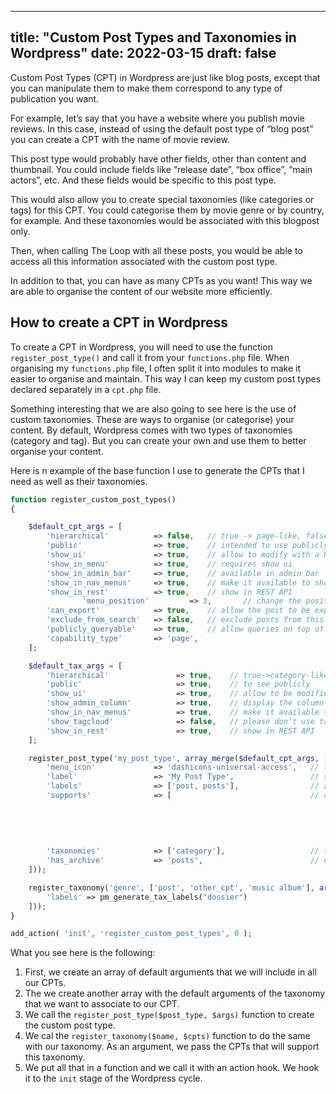 
---
title: "Custom Post Types and Taxonomies in Wordpress"
date: 2022-03-15
draft: false
---

Custom Post Types (CPT) in Wordpress are just like blog posts, except that you can manipulate them to make them correspond to any type of publication you want. 

For example, let’s say that you have a website where you publish movie reviews. In this case, instead of using the default post type of “blog post” you can create a CPT with the name of movie review. 

This post type would probably have other fields, other than content and thumbnail. You could include fields like “release date”, “box office”, “main actors”, etc. And these fields would be specific to this post type.

This would also allow you to create special taxonomies (like categories or tags) for this CPT. You could categorise them by movie genre or by country, for example. And these taxonomies would be associated with this blogpost only. 

Then, when calling The Loop with all these posts, you would be able to access all this information associated with the custom post type. 

In addition to that, you can have as many CPTs as you want! This way we are able to organise the content of our website more efficiently. 

## How to create a CPT in Wordpress

To create a CPT in Wordpress, you will need to use the function `register_post_type()` and call it from your `functions.php` file. When organising my `functions.php` file, I often split it into modules to make it easier to organise and maintain. This way I can keep my custom post types declared separately in a `cpt.php` file.

Something interesting that we are also going to see here is the use of custom taxonomies. These are ways to organise (or categorise) your content. By default, Wordpress comes with two types of taxonomies (category and tag). But you can create your own and use them to better organise your content.

Here is n example of the base function I use to generate the CPTs that I need as well as their taxonomies.

```php
function register_custom_post_types()
{

    $default_cpt_args = [
        'hierarchical'          => false,   // true -> page-like, false -> article-like
        'public'                => true,    // intended to use publicly? 
        'show_ui'               => true,    // allow to modify with a UI  
        'show_in_menu'          => true,    // requires show ui
        'show_in_admin_bar'     => true,    // available in admin bar
        'show_in_nav_menus'     => true,    // make it available to show in nav menus
        'show_in_rest'          => true,    // show in REST API
				'menu_position'         => 3,       // change the position in the admin menu
        'can_export'            => true,    // allow the post to be exported ?
        'exclude_from_search'   => false,   // exclude posts from this CPT from search results?
        'publicly_queryable'    => true,    // allow queries on top of it
        'capability_type'       => 'page',
    ];

    $default_tax_args = [
        'hierarchical'               => true,    // true->category-like, false->tag-like
        'public'                     => true,    // to see publicly
        'show_ui'                    => true,    // allow to be modified with a UI
        'show_admin_column'          => true,    // display the column of the taxonomy inside the CPTs database
        'show_in_nav_menus'          => true,    // make it available to show in nav menus
        'show_tagcloud'              => false,   // please don't use tagclouds
        'show_in_rest'               => true,    // show in REST API
    ];

    register_post_type('my_post_type', array_merge($default_cpt_args, [
        'menu_icon'             => 'dashicons-universal-access',   // look for dashicons wp to see available
        'label'                 => 'My Post Type',                 // single label
        'labels'                => ['post, posts'],                // array of labels 
        'supports'              => [                               // array of default modules it supports
																			'title', 
																			'editor', 
																			'thumbnail', 
																			'comments'
																		],
        'taxonomies'            => ['category'],                   // taxonomies that will be associated to it
        'has_archive'           => 'posts',                        // name of archive page or "false"
    ]));

    register_taxonomy('genre', ['post', 'other_cpt', 'music album'], array_merge($default_tax_args, [
        'labels' => pm_generate_tax_labels("dossier")
    ]));
}

add_action( 'init', 'register_custom_post_types', 0 );

````


What you see here is the following: 

1. First, we create an array of default arguments that we will include in all our CPTs. 
2. The we create another array with the default arguments of the taxonomy that we want to associate to our CPT. 
3. We call the `register_post_type($post_type, $args)` function to create the custom post type.
4. We cal the `register_taxonomy($name, $cpts)` function to do the same with our taxonomy. As an argument, we pass the CPTs that will support this taxonomy.
5. We put all that in a function and we call it with an action hook. We hook it to the `init` stage of the Wordpress cycle.
